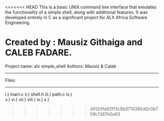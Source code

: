 <<<<<<< HEAD
This is a basic UNIX command line interface that emulates the functionality of a simple shell, along with additional features. It was developed entirely in C as a significant project for ALX Africa Software Engineering.

Created by : Mausiz Githaiga and CALEB FADARE.
=======
Project name: alx simple_shell
Authors: Mausiz & Caleb

************
Files:
************
i.)   main.c
ii.)  shell.h
iii.) path.c
iv.)  
v.)
vi.)
vii.)
viii.)
ix.)
x.)
>>>>>>> d9120fa92f13c9b3710380d0c0b709c1387b0a93

